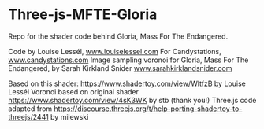 # Three-js-MFTE-Gloria
Repo for the shader code behind Gloria, Mass For The Endangered.
 
 Code by Louise Lessél, www.louiselessel.com
 For Candystations, www.candystations.com
 Image sampling voronoi for Gloria, Mass For The Endangered, by Sarah Kirkland Snider www.sarahkirklandsnider.com
 
Based on this shader: https://www.shadertoy.com/view/WltfzB by Louise Lessél
Voronoi based on original shader https://www.shadertoy.com/view/4sK3WK by stb (thank you!)
Three.js code adapted from https://discourse.threejs.org/t/help-porting-shadertoy-to-threejs/2441 by milewski
